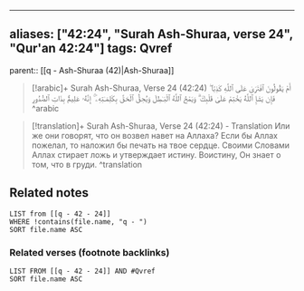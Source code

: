 
---
aliases: ["42:24", "Surah Ash-Shuraa, verse 24", "Qur'an 42:24"]
tags: Qvref
---

parent:: [[q - Ash-Shuraa (42)|Ash-Shuraa]]

> [!arabic]+ Surah Ash-Shuraa, Verse 24 (42:24)
> <span class="quran-arabic">أَمْ يَقُولُونَ ٱفْتَرَىٰ عَلَى ٱللَّهِ كَذِبًا ۖ فَإِن يَشَإِ ٱللَّهُ يَخْتِمْ عَلَىٰ قَلْبِكَ ۗ وَيَمْحُ ٱللَّهُ ٱلْبَـٰطِلَ وَيُحِقُّ ٱلْحَقَّ بِكَلِمَـٰتِهِۦٓ ۚ إِنَّهُۥ عَلِيمٌۢ بِذَاتِ ٱلصُّدُورِ</span>
^arabic

> [!translation]+ Surah Ash-Shuraa, Verse 24 (42:24) - Translation
> Или же они говорят, что он возвел навет на Аллаха? Если бы Аллах пожелал, то наложил бы печать на твое сердце. Своими Словами Аллах стирает ложь и утверждает истину. Воистину, Он знает о том, что в груди.
^translation



## Related notes
```dataview
LIST from [[q - 42 - 24]]
WHERE !contains(file.name, "q - ")
SORT file.name ASC
```

### Related verses (footnote backlinks)
```dataview
LIST FROM [[q - 42 - 24]] AND #Qvref
SORT file.name ASC
```

